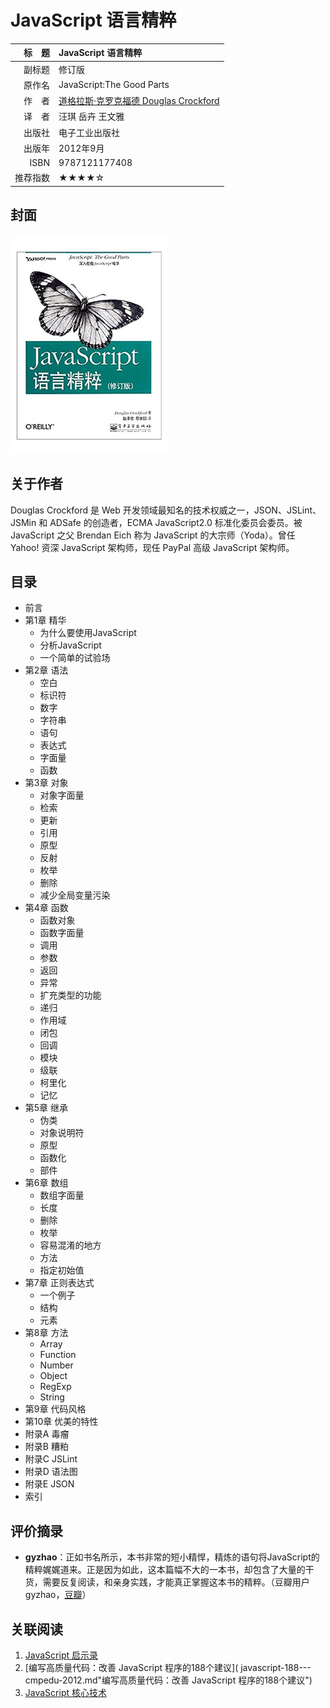 # JavaScript 语言精粹 #

|  标　题 | JavaScript 语言精粹                          |
| ---: | :--------------------------------------- |
|  副标题 | 修订版                                      |
|  原作名 | JavaScript:The Good Parts                |
|  作　者 | [道格拉斯·克罗克福德 Douglas Crockford](https://en.wikipedia.org/wiki/Douglas_Crockford) |
|  译　者 | 汪琪 岳卉 王文雅                                |
|  出版社 | 电子工业出版社                                  |
|  出版年 | 2012年9月                                  |
| ISBN | 9787121177408                            |
| 推荐指数 | ★★★★☆                                    |

## 封面 ##
![JavaScript 语言精粹](../../assets/covers/javascript-the-good-parts---phei-2012.png "JavaScript 语言精粹")

## 关于作者 ##
Douglas Crockford 是 Web 开发领域最知名的技术权威之一，JSON、JSLint、JSMin 和 ADSafe 的创造者，ECMA JavaScript2.0 标准化委员会委员。被 JavaScript 之父 Brendan Eich 称为 JavaScript 的大宗师（Yoda）。曾任 Yahoo! 资深 JavaScript 架构师，现任 PayPal 高级 JavaScript 架构师。

## 目录 ##

+ 前言
+ 第1章 精华
  - 为什么要使用JavaScript
  - 分析JavaScript
  - 一个简单的试验场
+ 第2章 语法
  - 空白
  - 标识符
  - 数字
  - 字符串
  - 语句
  - 表达式
  - 字面量
  - 函数
+ 第3章 对象
  - 对象字面量
  - 检索
  - 更新
  - 引用
  - 原型
  - 反射
  - 枚举
  - 删除
  - 减少全局变量污染
+ 第4章 函数
  - 函数对象
  - 函数字面量
  - 调用
  - 参数
  - 返回
  - 异常
  - 扩充类型的功能
  - 递归
  - 作用域
  - 闭包
  - 回调
  - 模块
  - 级联
  - 柯里化
  - 记忆
+ 第5章 继承
  - 伪类
  - 对象说明符
  - 原型
  - 函数化
  - 部件
+ 第6章 数组
  - 数组字面量
  - 长度
  - 删除
  - 枚举
  - 容易混淆的地方
  - 方法
  - 指定初始值
+ 第7章 正则表达式
  - 一个例子
  - 结构
  - 元素
+ 第8章 方法
  - Array
  - Function
  - Number
  - Object
  - RegExp
  - String
+ 第9章 代码风格
+ 第10章 优美的特性
+ 附录A 毒瘤
+ 附录B 糟粕
+ 附录C JSLint
+ 附录D 语法图
+ 附录E JSON
+ 索引

## 评价摘录 ##

+ **gyzhao**：正如书名所示，本书非常的短小精悍，精炼的语句将JavaScript的精粹娓娓道来。正是因为如此，这本篇幅不大的一本书，却包含了大量的干货，需要反复阅读，和亲身实践，才能真正掌握这本书的精粹。（豆瓣用户 gyzhao，[豆瓣](https://www.douban.com/people/nowdays/)）

## 关联阅读 ##
1. [JavaScript 启示录](javascript-enlightenment---ptpress-2014.md "JavaScript 启示录")
2. [编写高质量代码：改善 JavaScript 程序的188个建议]( javascript-188---cmpedu-2012.md"编写高质量代码：改善 JavaScript 程序的188个建议")
3. [JavaScript 核心技术](learning-javascript---cmpedu-2007.md  "JavaScript 核心技术")
